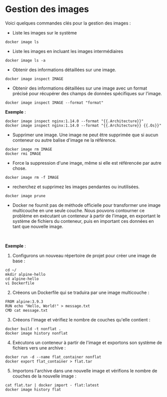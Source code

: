 # Gestion des images

Voici quelques commandes clés pour la gestion des images : <br>

- Liste les images sur le système
```
docker image ls
```

- Liste les images en incluant les images intermédiaires
```
docker image ls -a
```

- Obtenir des informations détaillées sur une image.
```
docker image inspect IMAGE 
```

- Obtenir des informations détaillées sur une image avec un format précisé pour récupérer des champs de données spécifiques sur l'image.
```
docker image inspect IMAGE --format "format"
```

**Exemple** :
```
docker image inspect nginx:1.14.0 --format "{{.Architecture}}"
docker image inspect nginx:1.14.0 --format "{{.Architecture}} {{.Os}}"
```

- Supprimer une image. Une image ne peut être supprimée que si aucun conteneur ou autre balise d'image ne la référence.
```
docker image rm IMAGE
docker rmi IMAGE
```

- Force la suppression d'une image, même si elle est référencée par autre chose.
```
docker image rm -f IMAGE
```

- recherchez et supprimez les images pendantes ou inutilisées.
```
docker image prune
```

- Docker ne fournit pas de méthode officielle pour transformer une image multicouche en une seule couche. Nous pouvons contourner ce problème en exécutant un conteneur à partir de l'image, en exportant le système de fichiers du conteneur, puis en important ces données en tant que nouvelle image.
<br>

**Exemple** :
1. Configurons un nouveau répertoire de projet pour créer une image de base :
```
cd ~/
mkdir alpine-hello
cd alpine-hello
vi Dockerfile
```

2. Créeons un Dockerfile qui se traduira par une image multicouche :
```
FROM alpine:3.9.3
RUN echo "Hello, World!" > message.txt
CMD cat message.txt
```

3. Créeons l'image et vérifiez le nombre de couches qu'elle contient :
```
docker build -t nonflat .
docker image history nonflat
```

4. Exécutons un conteneur à partir de l'image et exportons son système de fichiers vers une archive :
```
docker run -d --name flat_container nonflat
docker export flat_container > flat.tar
```

5. Importons l'archive dans une nouvelle image et vérifions le nombre de couches de la nouvelle image :
```
cat flat.tar | docker import - flat:latest
docker image history flat
```